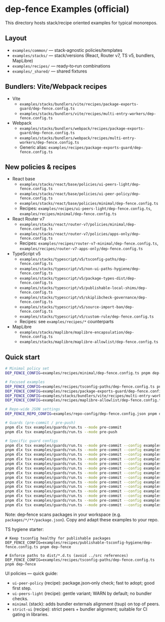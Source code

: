 # dep-fence Examples (official)

This directory hosts stack/recipe oriented examples for typical monorepos.

## Layout
- `examples/common/` — stack‑agnostic policies/templates
- `examples/stacks/` — stack/versions (React, Router v7, TS v5, bundlers, MapLibre)
- `examples/recipes/` — ready‑to‑run combinations
- `examples/_shared/` — shared fixtures

## Bundlers: Vite/Webpack recipes
- Vite
  - `examples/stacks/bundlers/vite/recipes/package-exports-guard/dep-fence.config.ts`
  - `examples/stacks/bundlers/vite/recipes/multi-entry-workers/dep-fence.config.ts`
- Webpack
  - `examples/stacks/bundlers/webpack/recipes/package-exports-guard/dep-fence.config.ts`
  - `examples/stacks/bundlers/webpack/recipes/multi-entry-workers/dep-fence.config.ts`
  - Generic alias: `examples/recipes/package-exports-guard/dep-fence.config.ts`

## New policies & recipes
- React base
  - `examples/stacks/react/base/policies/ui-peers-light/dep-fence.config.ts`
  - `examples/stacks/react/base/policies/ui-peer-policy/dep-fence.config.ts`
  - `examples/stacks/react/base/policies/minimal/dep-fence.config.ts`
  - Recipes: `examples/recipes/ui-peers-light/dep-fence.config.ts`, `examples/recipes/minimal/dep-fence.config.ts`
- React Router v7
  - `examples/stacks/react/router-v7/policies/minimal/dep-fence.config.ts`
  - `examples/stacks/react/router-v7/policies/apps-only/dep-fence.config.ts`
  - Recipes: `examples/recipes/router-v7-minimal/dep-fence.config.ts`, `examples/recipes/router-v7-apps-only/dep-fence.config.ts`
- TypeScript v5
  - `examples/stacks/typescript/v5/tsconfig-paths/dep-fence.config.ts`
  - `examples/stacks/typescript/v5/non-ui-paths-hygiene/dep-fence.config.ts`
  - `examples/stacks/typescript/v5/package-types-dist/dep-fence.config.ts`
  - `examples/stacks/typescript/v5/publishable-local-shims/dep-fence.config.ts`
  - `examples/stacks/typescript/v5/skiplibcheck-governance/dep-fence.config.ts`
  - `examples/stacks/typescript/v5/source-import-ban/dep-fence.config.ts`
  - `examples/stacks/typescript/v5/custom-rule/dep-fence.config.ts`
  - Recipes: see `examples/recipes/*` counterparts
- MapLibre
  - `examples/stacks/maplibre/maplibre-encapsulation/dep-fence.config.ts`
  - `examples/stacks/maplibre/maplibre-allowlist/dep-fence.config.ts`

## Quick start

```bash
# Minimal policy set
DEP_FENCE_CONFIG=examples/recipes/minimal/dep-fence.config.ts pnpm dep-fence

# Focused examples
DEP_FENCE_CONFIG=examples/recipes/tsconfig-paths/dep-fence.config.ts pnpm dep-fence
DEP_FENCE_CONFIG=examples/recipes/package-exports-guard/dep-fence.config.ts pnpm dep-fence
DEP_FENCE_CONFIG=examples/stacks/bundlers/vite/recipes/multi-entry-workers/dep-fence.config.ts pnpm dep-fence
DEP_FENCE_CONFIG=examples/recipes/maplibre-allowlist/dep-fence.config.ts pnpm dep-fence

# Repo‑wide JSON settings
DEP_FENCE_REPO_CONFIG=examples/repo-config/dep-fence.config.json pnpm dep-fence

# Guards (pre‑commit / pre‑push)
pnpm dlx tsx examples/guards/run.ts --mode pre-commit
pnpm dlx tsx examples/guards/run.ts --mode pre-push

# Specific guard configs
pnpm dlx tsx examples/guards/run.ts --mode pre-commit --config examples/guards/guards.ui-peers.config.ts
pnpm dlx tsx examples/guards/run.ts --mode pre-commit --config examples/guards/guards.ui-peer-policy.config.ts
pnpm dlx tsx examples/guards/run.ts --mode pre-commit --config examples/guards/guards.pkg-exports.config.ts
pnpm dlx tsx examples/guards/run.ts --mode pre-commit --config examples/guards/guards.tsconfig-hygiene.config.ts
pnpm dlx tsx examples/guards/run.ts --mode pre-commit --config examples/guards/guards.publishable-tsconfig-hygiene.config.ts
pnpm dlx tsx examples/guards/run.ts --mode pre-commit --config examples/guards/guards.jsx-option-for-tsx.config.ts
pnpm dlx tsx examples/guards/run.ts --mode pre-commit --config examples/guards/guards.router-v7-minimal.config.ts
pnpm dlx tsx examples/guards/run.ts --mode pre-commit --config examples/guards/guards.router-v7-apps-only.config.ts
pnpm dlx tsx examples/guards/run.ts --mode pre-commit --config examples/guards/guards.tsconfig-paths.config.ts
pnpm dlx tsx examples/guards/run.ts --mode pre-commit --config examples/guards/guards.maplibre-allowlist.config.ts
pnpm dlx tsx examples/guards/run.ts --mode pre-commit --config examples/guards/guards.package-types-dist.config.ts
pnpm dlx tsx examples/guards/run.ts --mode pre-commit --config examples/guards/guards.strict-ui.config.ts
pnpm dlx tsx examples/guards/run.ts --mode pre-commit --config examples/guards/guards.source-import-ban.config.ts
pnpm dlx tsx examples/guards/run.ts --mode pre-commit --config examples/guards/guards.custom-repo-field.config.ts
```

Note: dep‑fence scans packages in your workspace (e.g. `packages/*/**/package.json`). Copy and adapt these examples to your repo.

TS hygiene starter:
```
# Keep tsconfig healthy for publishable packages
DEP_FENCE_CONFIG=examples/recipes/publishable-tsconfig-hygiene/dep-fence.config.ts pnpm dep-fence

# Enforce paths to dist/*.d.ts (avoid ../src references)
DEP_FENCE_CONFIG=examples/recipes/tsconfig-paths/dep-fence.config.ts pnpm dep-fence
```

UI policies — quick guide:
- `ui-peer-policy` (recipe): package.json‑only check; fast to adopt; good first step.
- `ui-peers-light` (recipe): gentle variant; WARN by default; no bundler checks.
- `minimal` (stack): adds bundler externals alignment (tsup) on top of peers.
- `strict-ui` (recipe): strict peers + bundler alignment; suitable for CI gating in libraries.
